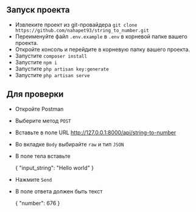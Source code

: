## Запуск проекта

- Извлеките проект из git-провайдера `git clone https://github.com/nahapet93/string_to_number.git`
- Переименуйте файл `.env.example` в `.env` в корневой папке вашего проекта.
- Откройте консоль и перейдите в корневую папку вашего проекта.
- Запустите `composer install`
- Запустите `npm i`
- Запустите `php artisan key:generate`
- Запустите `php artisan serve`

## Для проверки

- Откройте Postman
- Выберите метод `POST`
- Вставьте в поле URL http://127.0.0.1:8000/api/string-to-number
- Во вкладке `Body` выбирайте `raw` и тип `JSON`
- В поле тела вставьте 


    {
      "input_string": "Hello world"
    }
- Нажмите `Send`
- В поле ответа должен быть текст


    {
      "number": 676
    }
